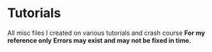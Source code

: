 # Tutorials
All misc files I created on various tutorials and crash course
**For my reference only**
**Errors may exist and may not be fixed in time.**
